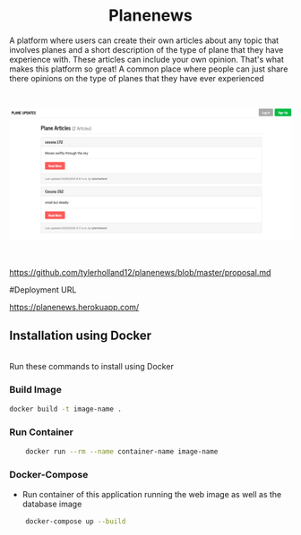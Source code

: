 <h1 align="center">Planenews</h1>

A platform where users can create their own articles about any topic that involves planes and a short description of the type of plane that they have experience with. These articles can 
include your own opinion. That's what makes this platform so great!
A common place where people can just share there opinions on the type of planes that they have ever experienced


<br>
<p align="center">
<a href=#>
  <img src="https://github.com/tylerholland12/planenews/blob/master/docs/media/this.png">
  </a>
</p>
<br>

https://github.com/tylerholland12/planenews/blob/master/proposal.md

#Deployment URL


https://planenews.herokuapp.com/
<br>

## Installation using Docker
<br>
Run these commands to install using Docker


### Build Image

```bash
docker build -t image-name .
```

### Run Container

```bash
    docker run --rm --name container-name image-name
```

### Docker-Compose

- Run container of this application running the web image as well as the database image

``` bash
    docker-compose up --build